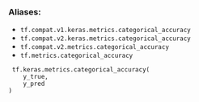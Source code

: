 ### Aliases:
- `tf.compat.v1.keras.metrics.categorical_accuracy`
- `tf.compat.v2.keras.metrics.categorical_accuracy`
- `tf.compat.v2.metrics.categorical_accuracy`
- `tf.metrics.categorical_accuracy`

```
 tf.keras.metrics.categorical_accuracy(
    y_true,
    y_pred
)
```
